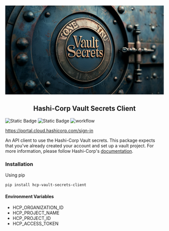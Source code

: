 <p align="center">
<img src="banner.png">
</p>
<h2 align="center">Hashi-Corp Vault Secrets Client</h2>

![Static Badge](https://img.shields.io/badge/Python-3.10-blue)
![Static Badge](https://img.shields.io/badge/License-MIT-green)
![workflow](https://github.com/TheSchipper/hcp-vault-secrets-client/actions/workflows/CI.yml/badge.svg)

https://portal.cloud.hashicorp.com/sign-in

An API client to use the Hashi-Corp Vault secrets. This package expects that you've already created your account and set
up a vault project. For more information, please follow Hashi-Corp's [documentation](https://developer.hashicorp.com/vault/tutorials/hcp-vault-secrets-get-started).

### Installation
Using pip
```bash
pip install hcp-vault-secrets-client
```

#### Environment Variables
- HCP_ORGANIZATION_ID
- HCP_PROJECT_NAME
- HCP_PROJECT_ID
- HCP_ACCESS_TOKEN
